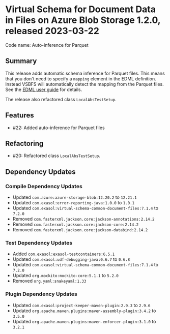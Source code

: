 # Virtual Schema for Document Data in Files on Azure Blob Storage 1.2.0, released 2023-03-22

Code name: Auto-inference for Parquet

## Summary

This release adds automatic schema inference for Parquet files. This means that you don't need to specify a `mapping` element in the EDML definition. Instead VSBFS will automatically detect the mapping from the Parquet files. See the [EDML user guide](https://github.com/exasol/virtual-schema-common-document/blob/main/doc/user_guide/edml_user_guide.md#automatic-mapping-inference) for details.

The release also refactored class `LocalAbsTestSetup`.

## Features

* #22: Added auto-inference for Parquet files

## Refactoring

* #20: Refactored class `LocalAbsTestSetup`.

## Dependency Updates

### Compile Dependency Updates

* Updated `com.azure:azure-storage-blob:12.20.2` to `12.21.1`
* Updated `com.exasol:error-reporting-java:1.0.0` to `1.0.1`
* Updated `com.exasol:virtual-schema-common-document-files:7.1.4` to `7.2.0`
* Removed `com.fasterxml.jackson.core:jackson-annotations:2.14.2`
* Removed `com.fasterxml.jackson.core:jackson-core:2.14.2`
* Removed `com.fasterxml.jackson.core:jackson-databind:2.14.2`

### Test Dependency Updates

* Added `com.exasol:exasol-testcontainers:6.5.1`
* Updated `com.exasol:udf-debugging-java:0.6.7` to `0.6.8`
* Updated `com.exasol:virtual-schema-common-document-files:7.1.4` to `7.2.0`
* Updated `org.mockito:mockito-core:5.1.1` to `5.2.0`
* Removed `org.yaml:snakeyaml:1.33`

### Plugin Dependency Updates

* Updated `com.exasol:project-keeper-maven-plugin:2.9.3` to `2.9.6`
* Updated `org.apache.maven.plugins:maven-assembly-plugin:3.4.2` to `3.5.0`
* Updated `org.apache.maven.plugins:maven-enforcer-plugin:3.1.0` to `3.2.1`
